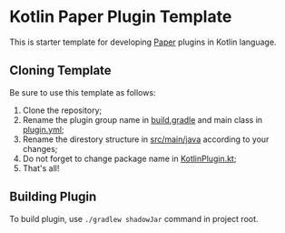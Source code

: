 # Kotlin Paper Plugin Template

This is starter template for developing [Paper](https://papermc.io/) plugins in Kotlin language.

## Cloning Template

Be sure to use this template as follows:
1. Clone the repository;
2. Rename the plugin group name in [build.gradle](build.gradle) and main class in [plugin.yml](src/main/resources/plugin.yml);
3. Rename the direstory structure in [src/main/java](src/main/java) according to your changes;
4. Do not forget to change package name in [KotlinPlugin.kt](src/main/java/com/groupname/kotlinplugin/KotlinPlugin.kt);
5. That's all!

## Building Plugin

To build plugin, use `./gradlew shadowJar` command in project root.
